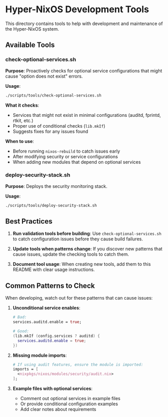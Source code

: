 # Hyper-NixOS Development Tools

This directory contains tools to help with development and maintenance of the Hyper-NixOS system.

## Available Tools

### check-optional-services.sh
**Purpose**: Proactively checks for optional service configurations that might cause "option does not exist" errors.

**Usage**:
```bash
./scripts/tools/check-optional-services.sh
```

**What it checks**:
- Services that might not exist in minimal configurations (auditd, fprintd, rtkit, etc.)
- Proper use of conditional checks (`lib.mkIf`)
- Suggests fixes for any issues found

**When to use**:
- Before running `nixos-rebuild` to catch issues early
- After modifying security or service configurations
- When adding new modules that depend on optional services

### deploy-security-stack.sh
**Purpose**: Deploys the security monitoring stack.

**Usage**:
```bash
./scripts/tools/deploy-security-stack.sh
```

## Best Practices

1. **Run validation tools before building**: Use `check-optional-services.sh` to catch configuration issues before they cause build failures.

2. **Update tools when patterns change**: If you discover new patterns that cause issues, update the checking tools to catch them.

3. **Document tool usage**: When creating new tools, add them to this README with clear usage instructions.

## Common Patterns to Check

When developing, watch out for these patterns that can cause issues:

1. **Unconditional service enables**:
   ```nix
   # Bad:
   services.auditd.enable = true;
   
   # Good:
   (lib.mkIf (config.services ? auditd) {
     services.auditd.enable = true;
   })
   ```

2. **Missing module imports**:
   ```nix
   # If using audit features, ensure the module is imported:
   imports = [
     <nixpkgs/nixos/modules/security/audit.nix>
   ];
   ```

3. **Example files with optional services**:
   - Comment out optional services in example files
   - Or provide conditional configuration examples
   - Add clear notes about requirements